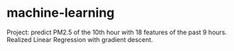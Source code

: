 # machine-learning
Project: predict PM2.5 of the 10th hour with 18 features of the past 9 hours.
Realized Linear Regression with gradient descent.

